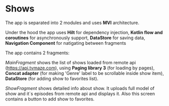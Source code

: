 # Shows

The app is separated into 2 modules and uses **MVI** architecture.

Under the hood the app uses **Hilt** for dependency injection, **Kotlin flow and coroutines** for asynchronously support, **DataStore** for saving data, **Navigation Component** for natigating between fragments


The app contains 2 fragments:

_MainFragment_ shows the list of shows loaded from remote api (https://api.tvmaze.com), using **Paging library 3** (for loading by pages), **Concat adapter** (for making 'Genre' label to be scrollable inside show item), **DataStore** (for adding show to favorites list). 

_ShowFragment_ shows detailed info about show. It uploads full model of show and it`s episodes from remote api and displays it. Also this screen contains a button to add show to favorites.

